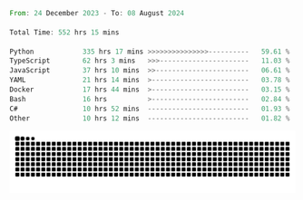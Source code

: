 <!--START_SECTION:waka-->

```rust
From: 24 December 2023 - To: 08 August 2024

Total Time: 552 hrs 15 mins

Python            335 hrs 17 mins >>>>>>>>>>>>>>>----------   59.61 %
TypeScript        62 hrs 3 mins   >>>----------------------   11.03 %
JavaScript        37 hrs 10 mins  >>-----------------------   06.61 %
YAML              21 hrs 14 mins  >------------------------   03.78 %
Docker            17 hrs 44 mins  >------------------------   03.15 %
Bash              16 hrs          >------------------------   02.84 %
C#                10 hrs 52 mins  -------------------------   01.93 %
Other             10 hrs 12 mins  -------------------------   01.82 %
```

<!--END_SECTION:waka-->


<picture>
  <source media="(prefers-color-scheme: dark)" srcset="https://raw.githubusercontent.com/jeerawut97/jeerawut97/output/github-contribution-grid-snake.svg">
  <img alt="github contribution grid snake animation" src="https://raw.githubusercontent.com/jeerawut97/jeerawut97/output/github-contribution-grid-snake.svg">
</picture>
